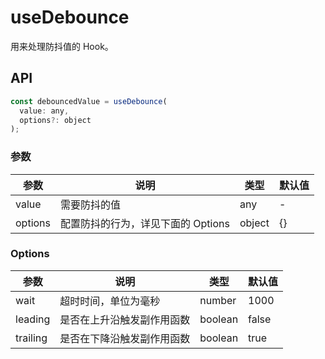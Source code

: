 # useDebounce

用来处理防抖值的 Hook。

## API

```javascript
const debouncedValue = useDebounce(
  value: any,
  options?: object
);
```

### 参数

| 参数  | 说明                     | 类型   | 默认值 |
|-------|--------------------------|--------|--------|
| value | 需要防抖的值         | any    | -      |
| options  | 配置防抖的行为，详见下面的 Options                  | object                  | {}    |


### Options

| 参数  | 说明                     | 类型   | 默认值 |
|-------|--------------------------|--------|--------|
| wait | 超时时间，单位为毫秒 | number | 1000 |
| leading | 是否在上升沿触发副作用函数 | boolean | false |
| trailing | 是否在下降沿触发副作用函数 | boolean | true |
